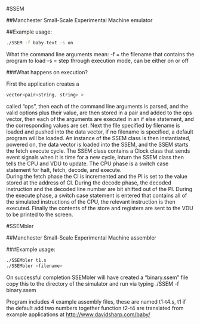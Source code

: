 #SSEM

##Manchester Small-Scale Experimental Machine emulator

##Example usage:
```bash
./SSEM -f baby.text -s on
``` 
 What the command line arguments mean: 
-f = the filename that contains the program to load -s = step through execution mode, can be either on or off

###What happens on execution? 

First the application creates a 
```c++
vector<pair<string, string> >
``` 
called “ops”, then each of the command line arguments is parsed, and the valid options plus their value,  are then stored in a pair and added to the ops vector, then each of the arguments are executed in an if else statement, and the corresponding values are set. 
Next the file specified by filename is loaded and pushed into the data vector, if no filename is specified, a default program will be loaded. 
An instance of the SSEM class is then instantiated, powered on, the data vector is loaded into the SSEM, and the SSEM starts the fetch execute cycle. 
The SSEM class contains a Clock class that sends event signals when it is time for a new cycle, inturn the SSEM class then tells the CPU and VDU to update. 
The CPU phase is a switch case statement for halt, fetch, decode, and execute.  
During the fetch phase the CI is incremented and the PI is set to the value stored at the address of CI. 
During the decode phase, the decoded instruction and the decoded line number are bit shifted out of the PI. 
During the execute phase, a switch case statement is entered that contains all of the simulated instructions of the CPU, the relevant instruction is then executed. 
Finally the contents of the store and registers are sent to the VDU to be printed to the screen.  

#SSEMbler

##Manchester Small-Scale Experimental Machine assembler

###Example usage:
```bash
./SSEMbler t1.s 
./SSEMbler <filename>
```

On successful completion SSEMbler will have created a “binary.ssem” file copy this to the directory of the simulator and run via typing ./SSEM -f binary.ssem 

Program includes 4 example assembly files, these are named t1-t4.s, t1 if the default add two numbers together function 
t2-t4 are translated from example applications at http://www.davidsharp.com/baby/ 
